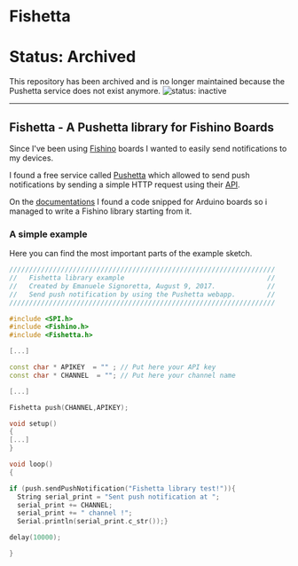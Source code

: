 # Fishetta

# Status: Archived

This repository has been archived and is no longer maintained because the Pushetta service does not exist anymore.
![status: inactive](https://img.shields.io/badge/status-inactive-red.svg)

---

## Fishetta - A Pushetta library for Fishino Boards

Since I've been using [Fishino](https://fishino.com/home.html) boards I wanted to easily send notifications to my devices.

I found a free service called [Pushetta](https://www.pushetta.com/) which allowed to send push notifications by sending  a simple HTTP request using their [API](https://web.archive.org/web/20191026083212/http://www.pushetta.com/pushetta-api/).

On the [documentations](https://web.archive.org/web/20191026165325/http://www.pushetta.com/pushetta-docs) I found a code snipped for Arduino boards so i managed to write a Fishino library starting from it.

### A simple example

Here you can find the most important parts of the example sketch.

```C++
///////////////////////////////////////////////////////////////////
//   Fishetta library example                                    //
//   Created by Emanuele Signoretta, August 9, 2017.             //
//   Send push notification by using the Pushetta webapp.        //
///////////////////////////////////////////////////////////////////

#include <SPI.h>
#include <Fishino.h> 
#include <Fishetta.h>

[...]

const char * APIKEY  = "" ; // Put here your API key 
const char * CHANNEL  = ""; // Put here your channel name

[...]

Fishetta push(CHANNEL,APIKEY); 

void setup()
{
[...]
}

void loop()
{

if (push.sendPushNotification("Fishetta library test!")){
  String serial_print = "Sent push notification at ";
  serial_print += CHANNEL;
  serial_print += " channel !";
  Serial.println(serial_print.c_str());} 

delay(10000);

}
```
